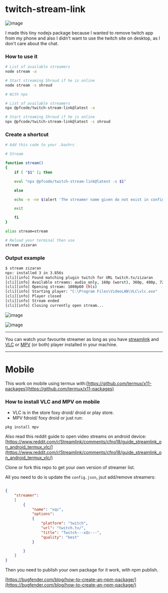 # twitch-stream-link

![image](https://db3pap002files.storage.live.com/y4m_7HT5DZVcOtjDDME5--vy0jXt4453FUdNbX6l8pV6NcACcgWMFYyPYfylzc_OSoiFGBN1JxtB-fZ9DuerpGZVKAdElIx6713MXW0t4ZAjlqtbBpDjov_2eUFoYXRC1HiFP8EU7xjSpmWdUKOT2noSElkFkEPESXh5PTFBbuKjGmLuF_oO1p0X3gIv1wJPWzO?width=976&height=679&cropmode=none)

I made this tiny nodejs package because I wanted to remove twitch app from my phone and also I didn't want to use the twitch site on desktop, as I don't care about the chat.

### How to use it

```bash
# List of available streamers
node stream -a

# Start streaming Shroud if he is online
node stream -s shroud

# With npx

# List of available streamers
npx @pfcode/twitch-stream-link@latest -a

# Start streaming Shroud if he is online
npx @pfcode/twitch-stream-link@latest -s shroud
```

### Create a shortcut

```bash
# Add this code to your .bashrc

# Stream

function stream()
{
    if [ "$1" ]; then

    eval "npx @pfcode/twitch-stream-link@latest -s $1"

    else

    echo -e -ne $(alert 'The streamer name given do not exist in config.json. Exit the script...')

    exit

    fi
}

alias stream=stream

# Reload your terminal then use
stream zizaran
```

### Output example

```bash
$ stream zizaran
npx: installed 3 in 3.856s
[cli][info] Found matching plugin twitch for URL twitch.tv/zizaran
[cli][info] Available streams: audio_only, 160p (worst), 360p, 480p, 720p, 720p60, 1080p60 (best)
[cli][info] Opening stream: 1080p60 (hls)
[cli][info] Starting player: "C:\Program Files\VideoLAN\VLC\vlc.exe"
[cli][info] Player closed
[cli][info] Stream ended
[cli][info] Closing currently open stream...
```

![image](https://db3pap002files.storage.live.com/y4mmfUz4iazbK-wOqXNjT3gvctenmdX65Bkr9JMQR0CP2LR5mDtw-rXYvD5dtSWm6vjBH-9Obryj_9CoYdxq8-8blC3DdXb8QhHD_RCubX9J4HEVrgviU68YkhnZ-mj2HbIF2YODPtC_iTszu0eclagftiGOXzI7u3I3YpyfacIg6P147P1Wml9tFkygYUIo9CI?width=510&height=1013&cropmode=none)

![image](https://db3pap002files.storage.live.com/y4mTKKI-Kks8trisss0JSBUGc5LLBLH18cI-cCfdR6XTSX_utp1a2X2ZQGgVsrIbYqxC0GAY_G2B9UhmMFvwoEaevnuBDtyGQVvyJpTWQ09t8XdB2gKH9TviWAYl8pcon0pLngjfZYqQWC86xM5eSWZNx0UAPOwVBZipMXnAtbzXkWKlVUbgS6idvce1754Yb0T?width=517&height=1009&cropmode=none)

---

You can watch your favourite streamer as long as you have [streamlink](https://streamlink.github.io/) and [VLC](https://www.videolan.org/vlc/) or [MPV](https://mpv.io/) (or both) player installed in your machine.

---

# Mobile

This work on mobile using termux with:[https://github.com/termux/x11-packages](https://github.com/termux/x11-packages)

### How to install VLC and MPV on mobile

- VLC is in the store foxy droid/ droid or play store.
- MPV fdroid/ foxy droid or just run:

```pkg install mpv```

Also read this reddit guide to open video streams on android device:
[https://www.reddit.com/r/Streamlink/comments/cfno18/guide_streamlink_on_android_termux_vlc/](https://www.reddit.com/r/Streamlink/comments/cfno18/guide_streamlink_on_android_termux_vlc/)

Clone or fork this repo to get your own version of streamer list.

All you need to do is update the ```config.json```, jsut add/remove streamers:

```json

{
    "streamer":
    [
        {
            "name": "xqc",
            "options":
            {
                "platform": "twitch",
                "url": "twitch.tv/",
                "title": "Twitch---xQc---",
                "quality": "best"
            }

        }
    ]
}

```

Then you need to publish your own package for it work, with npm publish.

[https://bugfender.com/blog/how-to-create-an-npm-package/](https://bugfender.com/blog/how-to-create-an-npm-package/)
